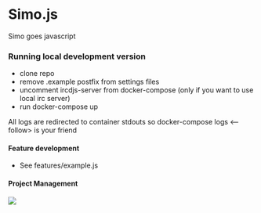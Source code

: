 Simo.js
=======

Simo goes javascript

### Running local development version
- clone repo
- remove .example postfix from settings files
- uncomment ircdjs-server from docker-compose (only if you want to use local irc server)
- run docker-compose up

All logs are redirected to container stdouts so docker-compose logs <--follow> is your friend

#### Feature development

- See features/example.js

#### Project Management
![](https://i.imgur.com/uJnLJcT.png)
